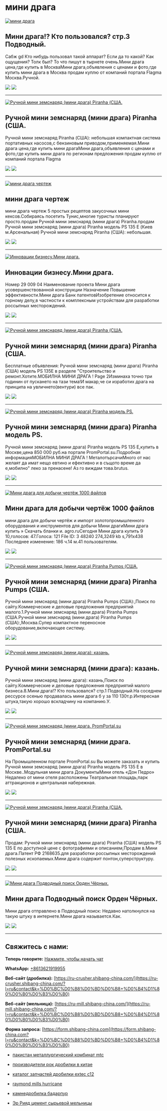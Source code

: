 # мини драга

<a href="https://swt.shibang-china.com/?l=ru&img&k=%D0%BC%D0%B8%D0%BD%D0%B8+%D0%B4%D1%80%D0%B0%D0%B3%D0%B0" target="_blank">![мини драга](http://static.shibang-china.com/all-800x300/865.jpg)</a>

## Мини драга!? Кто пользовался? стр.3 Подводный.
Сабж gd Кто нибудь пользовал такой аппарат? Если да то какой? Как ощущения? Толк был? То что пишут в тырнете очень.Мини драга цена,где купить в МоскваМини драга,объявления с ценами и фото,где купить мини драга в Москва продам куплю от компаний портала Flagma Москва.Ручной.


<a href="https://whatsapp.shibangsoft.com/WhatsApp.php" target="_blank" title="WhatsApp">![](http://static.shibang-china.com/icon/whatsapp.png)</a> <a href="https://swt.shibang-china.com/?l=ru&icon&k=%D0%BC%D0%B8%D0%BD%D0%B8+%D0%B4%D1%80%D0%B0%D0%B3%D0%B0" target="_blank">![](http://static.shibang-china.com/icon/chat-ru.png)</a>

---

<a href="https://swt.shibang-china.com/?l=ru&img&k=%D0%BC%D0%B8%D0%BD%D0%B8+%D0%B4%D1%80%D0%B0%D0%B3%D0%B0" target="_blank">![Ручной мини земснаряд (мини драга) Piranha (США.](http://static.shibang-china.com/all-800x300/636.jpg)</a>

## Ручной мини земснаряд (мини драга) Piranha (США.
Ручной мини земснаряд Piranha (США): небольшая компактная система портативных насосов,с бензиновым приводом,применяемая.Мини драга цена,где купить мини драгаМини драга,объявления с ценами и фото,где купить мини драга по регионам предложения продам куплю от компаний портала Flagma


<a href="https://whatsapp.shibangsoft.com/WhatsApp.php" target="_blank" title="WhatsApp">![](http://static.shibang-china.com/icon/whatsapp.png)</a> <a href="https://swt.shibang-china.com/?l=ru&icon&k=%D0%BC%D0%B8%D0%BD%D0%B8+%D0%B4%D1%80%D0%B0%D0%B3%D0%B0" target="_blank">![](http://static.shibang-china.com/icon/chat-ru.png)</a>

---

<a href="https://swt.shibang-china.com/?l=ru&img&k=%D0%BC%D0%B8%D0%BD%D0%B8+%D0%B4%D1%80%D0%B0%D0%B3%D0%B0" target="_blank">![мини драга чертеж](http://static.shibang-china.com/all-800x300/401.jpg)</a>

## мини драга чертеж
мини драга чертеж 5 простых рецептов закусочных мини кексов.Собираясь посетить Тунис,многие туристы планируют просто.продам Ручной мини земснаряд (мини драга) Piranha.продам Ручной мини земснаряд (мини драга) Piranha модель PS 135 E (Киев м.Арсенальная) Ручной мини земснаряд Piranha (США): небольшая.


<a href="https://whatsapp.shibangsoft.com/WhatsApp.php" target="_blank" title="WhatsApp">![](http://static.shibang-china.com/icon/whatsapp.png)</a> <a href="https://swt.shibang-china.com/?l=ru&icon&k=%D0%BC%D0%B8%D0%BD%D0%B8+%D0%B4%D1%80%D0%B0%D0%B3%D0%B0" target="_blank">![](http://static.shibang-china.com/icon/chat-ru.png)</a>

---

<a href="https://swt.shibang-china.com/?l=ru&img&k=%D0%BC%D0%B8%D0%BD%D0%B8+%D0%B4%D1%80%D0%B0%D0%B3%D0%B0" target="_blank">![Инновации бизнесу.Мини драга.](http://static.shibang-china.com/all-800x300/446.jpg)</a>

## Инновации бизнесу.Мини драга.
Номер 29 009 04 Наименование проекта Мини драга усовершенствованной конструкции Назначение Повышение эффективности.Мини драга Банк патентовИзобретение относится к горному делу,в частности к комплексным устройствам для разработки россыпных месторождений.


<a href="https://whatsapp.shibangsoft.com/WhatsApp.php" target="_blank" title="WhatsApp">![](http://static.shibang-china.com/icon/whatsapp.png)</a> <a href="https://swt.shibang-china.com/?l=ru&icon&k=%D0%BC%D0%B8%D0%BD%D0%B8+%D0%B4%D1%80%D0%B0%D0%B3%D0%B0" target="_blank">![](http://static.shibang-china.com/icon/chat-ru.png)</a>

---

<a href="https://swt.shibang-china.com/?l=ru&img&k=%D0%BC%D0%B8%D0%BD%D0%B8+%D0%B4%D1%80%D0%B0%D0%B3%D0%B0" target="_blank">![Ручной мини земснаряд (мини драга) Piranha (США.](http://static.shibang-china.com/all-800x300/1384.jpg)</a>

## Ручной мини земснаряд (мини драга) Piranha (США.
Бесплатные объявления: Ручной мини земснаряд (мини драга) Piranha (США) модель PS 135E в разделе &quot;Строительство и ремонт.Хотите.МОБИЛНА МИНИ ДРАГА ! Page 2Изминаха точно три годинин от пускането на тази тема!И макар,че си изработих драга на принципа на увличнето(вентури) все пак.


<a href="https://whatsapp.shibangsoft.com/WhatsApp.php" target="_blank" title="WhatsApp">![](http://static.shibang-china.com/icon/whatsapp.png)</a> <a href="https://swt.shibang-china.com/?l=ru&icon&k=%D0%BC%D0%B8%D0%BD%D0%B8+%D0%B4%D1%80%D0%B0%D0%B3%D0%B0" target="_blank">![](http://static.shibang-china.com/icon/chat-ru.png)</a>

---

<a href="https://swt.shibang-china.com/?l=ru&img&k=%D0%BC%D0%B8%D0%BD%D0%B8+%D0%B4%D1%80%D0%B0%D0%B3%D0%B0" target="_blank">![Ручной мини земснаряд (мини драга) Piranha модель PS.](http://static.shibang-china.com/all-800x300/690.jpg)</a>

## Ручной мини земснаряд (мини драга) Piranha модель PS.
Ручной мини земснаряд (мини драга) Piranha модель PS 135 E,купить в Москве,цена 850 000 руб.на портале PromPortal.su.Подробная информацияМОБИЛНА МИНИ ДРАГА ! МеталотърсачиМного от нас желаят да имат нещо евтино и ефективно и в същото време да е,мобилно&quot; леко за пренасене! Аз го виждам това.brutus.


<a href="https://whatsapp.shibangsoft.com/WhatsApp.php" target="_blank" title="WhatsApp">![](http://static.shibang-china.com/icon/whatsapp.png)</a> <a href="https://swt.shibang-china.com/?l=ru&icon&k=%D0%BC%D0%B8%D0%BD%D0%B8+%D0%B4%D1%80%D0%B0%D0%B3%D0%B0" target="_blank">![](http://static.shibang-china.com/icon/chat-ru.png)</a>

---

<a href="https://swt.shibang-china.com/?l=ru&img&k=%D0%BC%D0%B8%D0%BD%D0%B8+%D0%B4%D1%80%D0%B0%D0%B3%D0%B0" target="_blank">![Мини драга для добычи чертёж 1000 файлов](http://static.shibang-china.com/all-800x300/676.jpg)</a>

## Мини драга для добычи чертёж 1000 файлов
мини драга для добычи чертёж и импорт золотопромышленного оборудования и инструментов для добычи Мини драгиМини драга купить &#187; Скачать бланки и. agro.ruСегодня Мини драга купить 9 10,голосов: 47.Голоса: 121 File ID: 3 48240 274,3249 kb s,791x438 Последнее изменение: 186 ч.14 м.41 пользователям.


<a href="https://whatsapp.shibangsoft.com/WhatsApp.php" target="_blank" title="WhatsApp">![](http://static.shibang-china.com/icon/whatsapp.png)</a> <a href="https://swt.shibang-china.com/?l=ru&icon&k=%D0%BC%D0%B8%D0%BD%D0%B8+%D0%B4%D1%80%D0%B0%D0%B3%D0%B0" target="_blank">![](http://static.shibang-china.com/icon/chat-ru.png)</a>

---

<a href="https://swt.shibang-china.com/?l=ru&img&k=%D0%BC%D0%B8%D0%BD%D0%B8+%D0%B4%D1%80%D0%B0%D0%B3%D0%B0" target="_blank">![Ручной мини земснаряд (мини драга) Piranha Pumps (США.](http://static.shibang-china.com/all-800x300/73.jpg)</a>

## Ручной мини земснаряд (мини драга) Piranha Pumps (США.
Ручной мини земснаряд (мини драга) Piranha Pumps (США):,Поиск по сайту.Коммерческие и деловые предложения предприятий малого.1.Ручной мини земснаряд (мини драга) Piranha Pumps (США.Ручной мини земснаряд (мини драга) Piranha Pumps (США):,Москва.Супер компактное переносное оборудование,включающее систему.


<a href="https://whatsapp.shibangsoft.com/WhatsApp.php" target="_blank" title="WhatsApp">![](http://static.shibang-china.com/icon/whatsapp.png)</a> <a href="https://swt.shibang-china.com/?l=ru&icon&k=%D0%BC%D0%B8%D0%BD%D0%B8+%D0%B4%D1%80%D0%B0%D0%B3%D0%B0" target="_blank">![](http://static.shibang-china.com/icon/chat-ru.png)</a>

---

<a href="https://swt.shibang-china.com/?l=ru&img&k=%D0%BC%D0%B8%D0%BD%D0%B8+%D0%B4%D1%80%D0%B0%D0%B3%D0%B0" target="_blank">![Ручной мини земснаряд (мини драга): казань.](http://static.shibang-china.com/all-800x300/839.jpg)</a>

## Ручной мини земснаряд (мини драга): казань.
Ручной мини земснаряд (мини драга): казань,Поиск по сайту.Коммерческие и деловые предложения предприятий малого бизнеса.8.Мини драга!? Кто пользовался? стр.1 Подводный.На соседнем рессурсе осенью продавалась мини драга б у за 110 130т.р.Интересная штука,такую хорошо вскладчину на компанию.У.


<a href="https://whatsapp.shibangsoft.com/WhatsApp.php" target="_blank" title="WhatsApp">![](http://static.shibang-china.com/icon/whatsapp.png)</a> <a href="https://swt.shibang-china.com/?l=ru&icon&k=%D0%BC%D0%B8%D0%BD%D0%B8+%D0%B4%D1%80%D0%B0%D0%B3%D0%B0" target="_blank">![](http://static.shibang-china.com/icon/chat-ru.png)</a>

---

<a href="https://swt.shibang-china.com/?l=ru&img&k=%D0%BC%D0%B8%D0%BD%D0%B8+%D0%B4%D1%80%D0%B0%D0%B3%D0%B0" target="_blank">![Ручной мини земснаряд (мини драга. PromPortal.su](http://static.shibang-china.com/all-800x300/694.jpg)</a>

## Ручной мини земснаряд (мини драга. PromPortal.su
На Промышленном портале PromPortal.su Вы можете заказать и купить Ручной мини земснаряд (мини драга) Piranha модель PS 135 E в Москве..Модульная мини драга ДокументыМини отель &#171;Дон Педро&#187; Недалеко от мини отеля расположены Театральная площадь,парк аттракционов и центральная набережная.


<a href="https://whatsapp.shibangsoft.com/WhatsApp.php" target="_blank" title="WhatsApp">![](http://static.shibang-china.com/icon/whatsapp.png)</a> <a href="https://swt.shibang-china.com/?l=ru&icon&k=%D0%BC%D0%B8%D0%BD%D0%B8+%D0%B4%D1%80%D0%B0%D0%B3%D0%B0" target="_blank">![](http://static.shibang-china.com/icon/chat-ru.png)</a>

---

<a href="https://swt.shibang-china.com/?l=ru&img&k=%D0%BC%D0%B8%D0%BD%D0%B8+%D0%B4%D1%80%D0%B0%D0%B3%D0%B0" target="_blank">![Ручной мини земснаряд (мини драга) Piranha (США.](http://static.shibang-china.com/all-800x300/1191.jpg)</a>

## Ручной мини земснаряд (мини драга) Piranha (США.
Продам: Ручной мини земснаряд (мини драга) Piranha (США) модель PS 135 E по доступной цене c фотографиями и описанием,Продам в.Мини драга.Патент РФ 2168635.для разработки россыпных месторождений полезных ископаемых.Мини драга содержит понтон,суперструктуру.


<a href="https://whatsapp.shibangsoft.com/WhatsApp.php" target="_blank" title="WhatsApp">![](http://static.shibang-china.com/icon/whatsapp.png)</a> <a href="https://swt.shibang-china.com/?l=ru&icon&k=%D0%BC%D0%B8%D0%BD%D0%B8+%D0%B4%D1%80%D0%B0%D0%B3%D0%B0" target="_blank">![](http://static.shibang-china.com/icon/chat-ru.png)</a>

---

<a href="https://swt.shibang-china.com/?l=ru&img&k=%D0%BC%D0%B8%D0%BD%D0%B8+%D0%B4%D1%80%D0%B0%D0%B3%D0%B0" target="_blank">![Мини драга Подводный поиск Орден Чёрных.](http://static.shibang-china.com/all-800x300/1247.jpg)</a>

## Мини драга Подводный поиск Орден Чёрных.
Мини драга отправлено в Подводный поиск: Недавно натолкнулся на такую штуку в интернете.Мини драга называется.Как.

<a href="https://whatsapp.shibangsoft.com/WhatsApp.php" target="_blank" title="WhatsApp">![](http://static.shibang-china.com/icon/whatsapp.png)</a> <a href="https://swt.shibang-china.com/?l=ru&icon&k=%D0%BC%D0%B8%D0%BD%D0%B8+%D0%B4%D1%80%D0%B0%D0%B3%D0%B0" target="_blank">![](http://static.shibang-china.com/icon/chat-ru.png)</a>

---
## Свяжитесь с нами:

**Теперь говорите:** [Нажмите, чтобы начать чат](https://swt.shibang-china.com?l=ru&contact&k=%D0%BC%D0%B8%D0%BD%D0%B8+%D0%B4%D1%80%D0%B0%D0%B3%D0%B0)

**WhatsApp:**  [+8613621919955](https://whatsapp.shibangsoft.com/WhatsApp.php)

**Веб-сайт (дробилка):** [https://ru-crusher.shibang-china.com/](https://ru-crusher.shibang-china.com/?l=ru&contact&k=%D0%BC%D0%B8%D0%BD%D0%B8+%D0%B4%D1%80%D0%B0%D0%B3%D0%B0)

**Веб-сайт (мельница):** [https://ru-mill.shibang-china.com/](https://ru-mill.shibang-china.com/?l=ru&contact&k=%D0%BC%D0%B8%D0%BD%D0%B8+%D0%B4%D1%80%D0%B0%D0%B3%D0%B0)

**Форма запроса:** [https://form.shibang-china.com](https://form.shibang-china.com?l=ru&contact&k=%D0%BC%D0%B8%D0%BD%D0%B8+%D0%B4%D1%80%D0%B0%D0%B3%D0%B0)

* [пакистан металлургический комбинат mtc](../110/%D0%BF%D0%B0%D0%BA%D0%B8%D1%81%D1%82%D0%B0%D0%BD%20%D0%BC%D0%B5%D1%82%D0%B0%D0%BB%D0%BB%D1%83%D1%80%D0%B3%D0%B8%D1%87%D0%B5%D1%81%D0%BA%D0%B8%D0%B9%20%D0%BA%D0%BE%D0%BC%D0%B1%D0%B8%D0%BD%D0%B0%D1%82%20mtc.md)

* [производители рок дробилки в китае](../110/%D0%BF%D1%80%D0%BE%D0%B8%D0%B7%D0%B2%D0%BE%D0%B4%D0%B8%D1%82%D0%B5%D0%BB%D0%B8%20%D1%80%D0%BE%D0%BA%20%D0%B4%D1%80%D0%BE%D0%B1%D0%B8%D0%BB%D0%BA%D0%B8%20%D0%B2%20%D0%BA%D0%B8%D1%82%D0%B0%D0%B5.md)

* [каталог запчастей дробилки extec c12](../120/%D0%BA%D0%B0%D1%82%D0%B0%D0%BB%D0%BE%D0%B3%20%D0%B7%D0%B0%D0%BF%D1%87%D0%B0%D1%81%D1%82%D0%B5%D0%B9%20%D0%B4%D1%80%D0%BE%D0%B1%D0%B8%D0%BB%D0%BA%D0%B8%20extec%20c12.md)

* [raymond mills hurricane](../108/raymond%20mills%20hurricane.md)

* [камнедробилка бадарпур](../117/%D0%BA%D0%B0%D0%BC%D0%BD%D0%B5%D0%B4%D1%80%D0%BE%D0%B1%D0%B8%D0%BB%D0%BA%D0%B0%20%D0%B1%D0%B0%D0%B4%D0%B0%D1%80%D0%BF%D1%83%D1%80.md)

* [Эр Рияд цемент сырьевой мельницы](../114/%D0%AD%D1%80%20%D0%A0%D0%B8%D1%8F%D0%B4%20%D1%86%D0%B5%D0%BC%D0%B5%D0%BD%D1%82%20%D1%81%D1%8B%D1%80%D1%8C%D0%B5%D0%B2%D0%BE%D0%B9%20%D0%BC%D0%B5%D0%BB%D1%8C%D0%BD%D0%B8%D1%86%D1%8B.md)